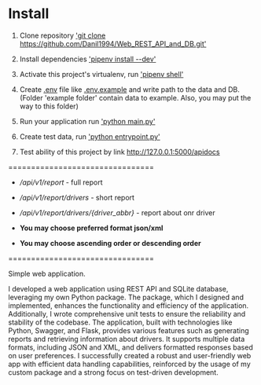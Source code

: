 # Install

1. Clone repository <u>'git clone https://github.com/Danil1994/Web_REST_API_and_DB.git' </u>
2. Install dependencies <u>'pipenv install --dev' </u>
3. Activate this project's virtualenv, run <u>'pipenv shell' </u>
4. Create <u>.env</u> file like <u>.env.example</u> and write path to the data and DB.
(Folder 'example folder' contain data to example. Also, you may put the way to this folder)

5. Run your application run <u>'python main.py'</u>
6. Create test data, run <u>'python entrypoint.py' </u>

7. Test ability of this project by link <u>http://127.0.0.1:5000/apidocs </u>

================================
- */api/v1/report* - full report
- */api/v1/report/drivers* - short report
- */api/v1/report/drivers/{driver_abbr}* - report about onr driver

- **You may choose preferred format json/xml**
- **You may choose ascending order or descending order**

================================

Simple web application.

I developed a web application using REST API and SQLite database, leveraging my
own Python package. The package, which I designed and implemented, enhances the 
functionality and efficiency of the application. Additionally, I wrote 
comprehensive unit tests to ensure the reliability and stability of the codebase.
The application, built with technologies like Python, Swagger, and Flask, 
provides various features such as generating reports and retrieving information 
about drivers. It supports multiple data formats, including JSON and XML, and 
delivers formatted responses based on user preferences. I successfully created 
a robust and user-friendly web app with efficient data handling capabilities,
reinforced by the usage of my custom package and a strong focus on test-driven
development.
